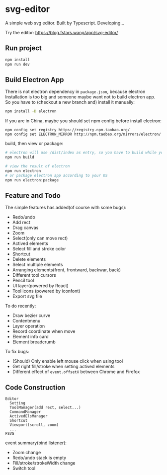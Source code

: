 # svg-editor

A simple web svg editor. Built by Typescript. Developing...

Try the editor: https://blog.fstars.wang/app/svg-editor/

## Run project

```sh
npm install
npm run dev
```

## Build Electron App

There is not electron dependency in `package.json`, because electron Installation is too big and someone maybe want not to build electron app. So you have to (checkout a new branch and) install it manually:

```sh
npm install -D electron
```

If you are in China, maybe you should set npm config before install electron:

```
npm config set registry https://registry.npm.taobao.org/
npm config set ELECTRON_MIRROR http://npm.taobao.org/mirrors/electron/
```

build, then view or package:

```sh
# electron will use /dist/index as entry, so you have to build while you changed code.
npm run build

# view the result of electron
npm run electron
# or package electron app according to your OS
npm run electron:package
```
## Feature and Todo

The simple features has added(of course with some bugs):

- Redo/undo
- Add rect
- Drag canvas
- Zoom
- Select(only can move rect)
- Actived elements
- Select fill and stroke color
- Shortcut
- Delete elements
- Select multiple elements
- Arranging elements(front, frontward, backwar, back)
- Different tool cursors
- Pencil tool
- UI layer(powered by React)
- Tool icons (powered by iconfont)
- Export svg file

To do recently:

- Draw bezier curve
- Contentmenu
- Layer operation
- Record coordinate when move
- Element info card
- Element breadcrumb

To fix bugs:

- (Should) Only enable left mouse click when using tool
- Get right fill/stroke when setting actived elements
- Different effect of `event.offsetX` between Chrome and Firefox

## Code Construction

```
Editor
  Setting
  ToolManager(add rect, select...)
  CommandManager
  ActivedElsManager
  Shortcut
  Viewport(scroll, zoom)
  ...
FSVG
```

event summary(bind listener):

- Zoom change
- Redo/undo stack is empty
- Fill/stroke/strokeWidth change
- Switch tool

